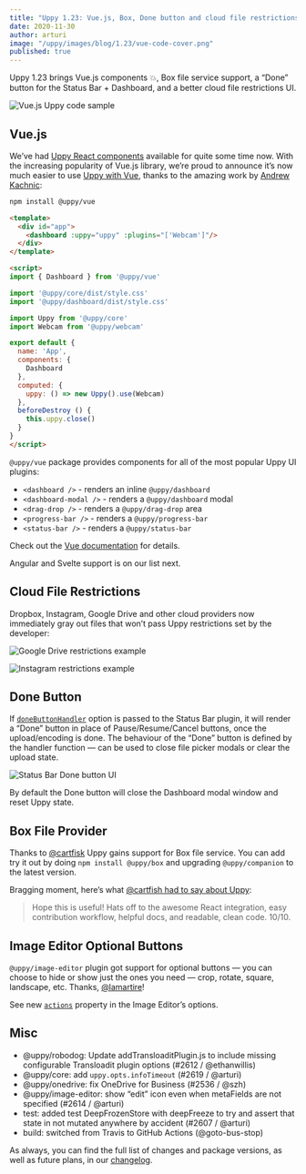 ```yaml
---
title: "Uppy 1.23: Vue.js, Box, Done button and cloud file restrictions"
date: 2020-11-30
author: arturi
image: "/uppy/images/blog/1.23/vue-code-cover.png"
published: true
---
```


Uppy 1.23 brings Vue.js components 💥, Box file service support, a “Done” button for the Status Bar + Dashboard, and a better cloud file restrictions UI.

![Vue.js Uppy code sample](/images/blog/1.23/vue-code-cover.png)

<!--more-->

## Vue.js

We’ve had [Uppy React components](/uppy/docs/react/) available for quite some time now. With the increasing popularity of Vue.js library, we’re proud to announce it’s now much easier to use [Uppy with Vue](/uppy/docs/vue/), thanks to the amazing work by [Andrew Kachnic](https://mobile.twitter.com/su_andrewk):

```sh
npm install @uppy/vue
```

```html
<template>
  <div id="app">
    <dashboard :uppy="uppy" :plugins="['Webcam']"/>
  </div>
</template>

<script>
import { Dashboard } from '@uppy/vue'

import '@uppy/core/dist/style.css'
import '@uppy/dashboard/dist/style.css'

import Uppy from '@uppy/core'
import Webcam from '@uppy/webcam'

export default {
  name: 'App',
  components: {
    Dashboard
  },
  computed: {
    uppy: () => new Uppy().use(Webcam)
  },
  beforeDestroy () {
    this.uppy.close()
  }
}
</script>
```

`@uppy/vue` package provides components for all of the most popular Uppy UI plugins:

- `<dashboard />` - renders an inline `@uppy/dashboard`
- `<dashboard-modal />` - renders a `@uppy/dashboard` modal
- `<drag-drop />` - renders a `@uppy/drag-drop` area
- `<progress-bar />` - renders a `@uppy/progress-bar`
- `<status-bar />` - renders a `@uppy/status-bar`

Check out the [Vue documentation](/uppy/docs/vue/) for details.

Angular and Svelte support is on our list next.

## Cloud File Restrictions

Dropbox, Instagram, Google Drive and other cloud providers now immediately gray out files that won’t pass Uppy restrictions set by the developer:

![Google Drive restrictions example](/images/blog/1.23/restrictions-1.jpg)

![Instagram restrictions example](/images/blog/1.23/restrictions-2.jpg)

## Done Button

If [`doneButtonHandler`](/uppy/docs/dashboard/#doneButtonHandler) option is passed to the Status Bar plugin, it will render a “Done” button in place of Pause/Resume/Cancel buttons, once the upload/encoding is done. The behaviour of the “Done” button is defined by the handler function — can be used to close file picker modals or clear the upload state.

<img class="border" alt="Status Bar Done button UI" src="/images/blog/1.23/status-bar-done.jpg">

By default the Done button will close the Dashboard modal window and reset Uppy state.

## Box File Provider

Thanks to [@cartfisk](https://github.com/cartfisk) Uppy gains support for Box file service. You can add try it out by doing `npm install @uppy/box` and upgrading `@uppy/companion` to the latest version.

Bragging moment, here’s what [@cartfish had to say about Uppy](https://github.com/transloadit/uppy/pull/2549#issue-491527196):

> Hope this is useful! Hats off to the awesome React integration, easy contribution workflow, helpful docs, and readable, clean code. 10/10.

## Image Editor Optional Buttons

`@uppy/image-editor` plugin got support for optional buttons — you can choose to hide or show just the ones you need — crop, rotate, square, landscape, etc. Thanks, [@lamartire](https://github.com/lamartire)!

See new [`actions`](/uppy/docs/image-editor/#Options) property in the Image Editor’s options.

## Misc

- @uppy/robodog: Update addTransloaditPlugin.js to include missing configurable Transloadit plugin options (#2612 / @ethanwillis)
- @uppy/core: add `uppy.opts.infoTimeout` (#2619 / @arturi)
- @uppy/onedrive: fix OneDrive for Business (#2536 / @szh)
- @uppy/image-editor: show “edit” icon even when metaFields are not specified (#2614 / @arturi)
- test: added test DeepFrozenStore with deepFreeze to try and assert that state in not mutated anywhere by accident (#2607 / @arturi)
- build: switched from Travis to GitHub Actions (@goto-bus-stop)

As always, you can find the full list of changes and package versions, as well as future plans, in our [changelog](https://github.com/transloadit/uppy/blob/master/CHANGELOG.md).
